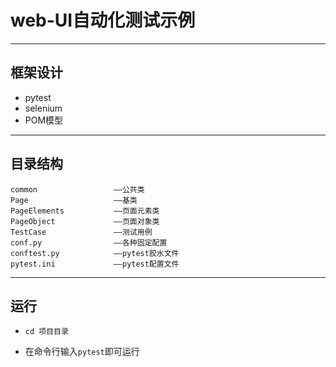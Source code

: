 # web-UI自动化测试示例

----

## 框架设计


* pytest
* selenium
* POM模型

----

## 目录结构

    common                 ——公共类
    Page                   ——基类
    PageElements           ——页面元素类
    PageObject             ——页面对象类
    TestCase               ——测试用例
    conf.py                ——各种固定配置
    conftest.py            ——pytest胶水文件
    pytest.ini             ——pytest配置文件

----

## 运行

* `cd 项目目录`

* 在命令行输入`pytest`即可运行

